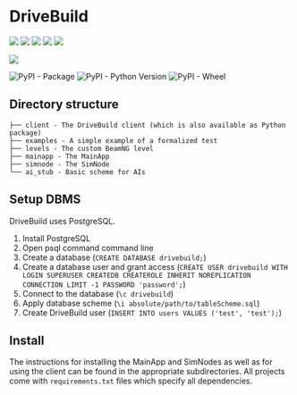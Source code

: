 # DriveBuild
[![](https://tokei.rs/b1/github/TrackerSB/DriveBuild?category=code)](https://github.com/TrackerSB/DriveBuild)
[![](https://tokei.rs/b1/github/TrackerSB/DriveBuild?category=blanks)](https://github.com/TrackerSB/DriveBuild)
[![](https://tokei.rs/b1/github/TrackerSB/DriveBuild?category=files)](https://github.com/TrackerSB/DriveBuild)
[![](https://tokei.rs/b1/github/TrackerSB/DriveBuild?category=lines)](https://github.com/TrackerSB/DriveBuild)
[![](https://tokei.rs/b1/github/TrackerSB/DriveBuild?category=comments)](https://github.com/TrackerSB/DriveBuild)

[![](https://img.shields.io/badge/git--lfs-required-informational?logo=git)]()

![PyPI - Package](https://img.shields.io/badge/PyPI-drivebuild--client-informational?logo=pypi)
![PyPI - Python Version](https://img.shields.io/pypi/pyversions/drivebuild-client?logo=python)
![PyPI - Wheel](https://img.shields.io/pypi/wheel/drivebuild-client)

## Directory structure
    ├── client - The DriveBuild client (which is also available as Python package)
    ├── examples - A simple example of a formalized test
    ├── levels - The custom BeamNG level
    ├── mainapp - The MainApp
    ├── simnode - The SimNode
    └── ai_stub - Basic scheme for AIs

## Setup DBMS
DriveBuild uses PostgreSQL.
1. Install PostgreSQL
1. Open psql command command line
1. Create a database (`CREATE DATABASE drivebuild;`)
1. Create a database user and grant access (`CREATE USER drivebuild WITH LOGIN SUPERUSER CREATEDB CREATEROLE INHERIT NOREPLICATION CONNECTION LIMIT -1 PASSWORD 'password';`)
1. Connect to the database (`\c drivebuild`)
1. Apply database scheme (`\i absolute/path/to/tableScheme.sql`)
1. Create DriveBuild user (`INSERT INTO users VALUES ('test', 'test');`)

## Install
The instructions for installing the MainApp and SimNodes as well as for using the client can be found in the appropriate subdirectories.
All projects come with `requirements.txt` files which specify all dependencies.

